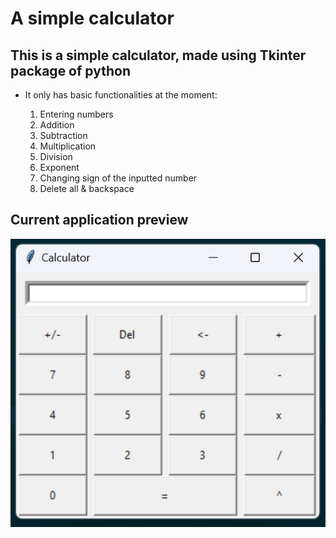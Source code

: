 # A simple calculator

## This is a simple calculator, made using Tkinter package of python

- It only has basic functionalities at the moment:

  1. Entering numbers
  2. Addition
  3. Subtraction
  4. Multiplication
  5. Division
  6. Exponent
  7. Changing sign of the inputted number
  8. Delete all & backspace

## Current application preview

![calculator screenshot](images/calc_first_look.png)
